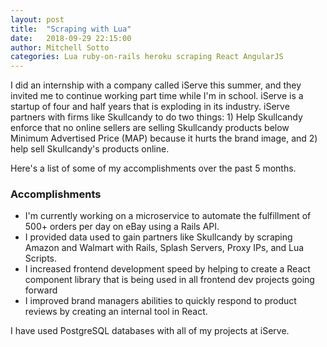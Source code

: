 ```yaml
---
layout: post
title:  "Scraping with Lua"
date:   2018-09-29 22:15:00
author: Mitchell Sotto
categories: Lua ruby-on-rails heroku scraping React AngularJS
---
```

I did an internship with a company called iServe this summer, and they invited me to continue working part time while I'm in school. iServe is a startup of four and half years that is exploding in its industry. iServe partners with firms like Skullcandy to do two things: 1) Help Skullcandy enforce that no online sellers are selling Skullcandy products below Minimum Advertised Price (MAP) because it hurts the brand image, and 2) help sell Skullcandy's products online. 

Here's a list of some of my accomplishments over the past 5 months.

### Accomplishments
- I'm currently working on a microservice to automate the fulfillment of 500+ orders per day on eBay using a Rails API.
- I provided data used to gain partners like Skullcandy by scraping Amazon and Walmart with Rails, Splash Servers, Proxy IPs, and Lua Scripts. 
- I increased frontend development speed by helping to create a React component library that is being used in all frontend dev projects going forward
- I improved brand managers abilities to quickly respond to product reviews by creating an internal tool in React.

I have used PostgreSQL databases with all of my projects at iServe.